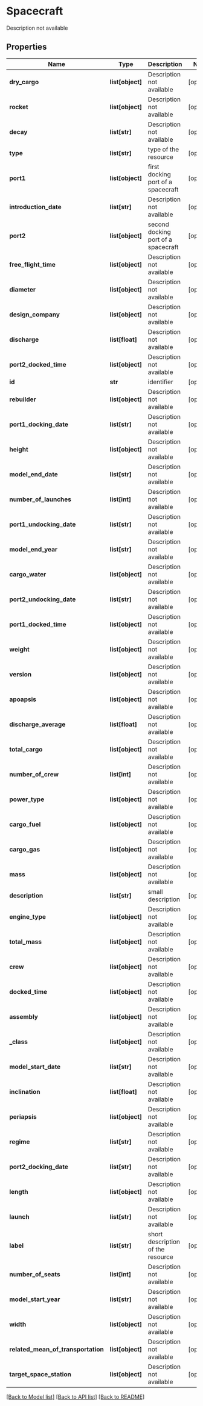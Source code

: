# Spacecraft

Description not available
## Properties
Name | Type | Description | Notes
------------ | ------------- | ------------- | -------------
**dry_cargo** | **list[object]** | Description not available | [optional] 
**rocket** | **list[object]** | Description not available | [optional] 
**decay** | **list[str]** | Description not available | [optional] 
**type** | **list[str]** | type of the resource | [optional] 
**port1** | **list[object]** | first docking port of a spacecraft | [optional] 
**introduction_date** | **list[str]** | Description not available | [optional] 
**port2** | **list[object]** | second docking port of a spacecraft | [optional] 
**free_flight_time** | **list[object]** | Description not available | [optional] 
**diameter** | **list[object]** | Description not available | [optional] 
**design_company** | **list[object]** | Description not available | [optional] 
**discharge** | **list[float]** | Description not available | [optional] 
**port2_docked_time** | **list[object]** | Description not available | [optional] 
**id** | **str** | identifier | [optional] 
**rebuilder** | **list[object]** | Description not available | [optional] 
**port1_docking_date** | **list[str]** | Description not available | [optional] 
**height** | **list[object]** | Description not available | [optional] 
**model_end_date** | **list[str]** | Description not available | [optional] 
**number_of_launches** | **list[int]** | Description not available | [optional] 
**port1_undocking_date** | **list[str]** | Description not available | [optional] 
**model_end_year** | **list[str]** | Description not available | [optional] 
**cargo_water** | **list[object]** | Description not available | [optional] 
**port2_undocking_date** | **list[str]** | Description not available | [optional] 
**port1_docked_time** | **list[object]** | Description not available | [optional] 
**weight** | **list[object]** | Description not available | [optional] 
**version** | **list[object]** | Description not available | [optional] 
**apoapsis** | **list[object]** | Description not available | [optional] 
**discharge_average** | **list[float]** | Description not available | [optional] 
**total_cargo** | **list[object]** | Description not available | [optional] 
**number_of_crew** | **list[int]** | Description not available | [optional] 
**power_type** | **list[object]** | Description not available | [optional] 
**cargo_fuel** | **list[object]** | Description not available | [optional] 
**cargo_gas** | **list[object]** | Description not available | [optional] 
**mass** | **list[object]** | Description not available | [optional] 
**description** | **list[str]** | small description | [optional] 
**engine_type** | **list[object]** | Description not available | [optional] 
**total_mass** | **list[object]** | Description not available | [optional] 
**crew** | **list[object]** | Description not available | [optional] 
**docked_time** | **list[object]** | Description not available | [optional] 
**assembly** | **list[object]** | Description not available | [optional] 
**_class** | **list[object]** | Description not available | [optional] 
**model_start_date** | **list[str]** | Description not available | [optional] 
**inclination** | **list[float]** | Description not available | [optional] 
**periapsis** | **list[object]** | Description not available | [optional] 
**regime** | **list[str]** | Description not available | [optional] 
**port2_docking_date** | **list[str]** | Description not available | [optional] 
**length** | **list[object]** | Description not available | [optional] 
**launch** | **list[str]** | Description not available | [optional] 
**label** | **list[str]** | short description of the resource | [optional] 
**number_of_seats** | **list[int]** | Description not available | [optional] 
**model_start_year** | **list[str]** | Description not available | [optional] 
**width** | **list[object]** | Description not available | [optional] 
**related_mean_of_transportation** | **list[object]** | Description not available | [optional] 
**target_space_station** | **list[object]** | Description not available | [optional] 

[[Back to Model list]](../README.md#documentation-for-models) [[Back to API list]](../README.md#documentation-for-api-endpoints) [[Back to README]](../README.md)


